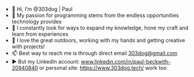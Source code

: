 - 👋 Hi, I’m @303dog | Paul
- 👀 My passion for programming stems from the endless opportunities technology provides
- 🌱 I constantly look for ways to expand my knowledge, hone my craft and learn from experiences
- 💞️ I love the great outdoors, working with my hands and getting creative with projects! 
- 📫 Best way to reach me is through direct email 303dog@gmail.com  
- ▶ But my LinkedIn account: www.linkedin.com/in/paul-beckwith-20940840 or personal site: https://www.303dog.tech/ work too

<!---
303dog/303dog is a ✨ special ✨ repository because its `README.md` (this file) appears on your GitHub profile.
You can click the Preview link to take a look at your changes.
--->
